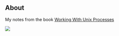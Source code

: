 ## About

My notes from the book
<a href="http://www.amazon.com/gp/product/B0078VSRUE/ref=as_li_ss_tl?ie=UTF8&camp=1789&creative=390957&creativeASIN=B0078VSRUE&linkCode=as2&tag=gmarikinfo-20">Working With Unix Processes</a><img src="http://www.assoc-amazon.com/e/ir?t=gmarikinfo-20&l=as2&o=1&a=B0078VSRUE" width="1" height="1" border="0" alt="" style="border:none !important; margin:0px !important;" />

<a href="http://www.amazon.com/gp/product/B0078VSRUE/ref=as_li_ss_il?ie=UTF8&camp=1789&creative=390957&creativeASIN=B0078VSRUE&linkCode=as2&tag=gmarikinfo-20"><img border="0" src="http://ws.assoc-amazon.com/widgets/q?_encoding=UTF8&ASIN=B0078VSRUE&Format=_SL160_&ID=AsinImage&MarketPlace=US&ServiceVersion=20070822&WS=1&tag=gmarikinfo-20" ></a><img src="http://www.assoc-amazon.com/e/ir?t=gmarikinfo-20&l=as2&o=1&a=B0078VSRUE" width="1" height="1" border="0" alt="" style="border:none !important; margin:0px !important;" />
